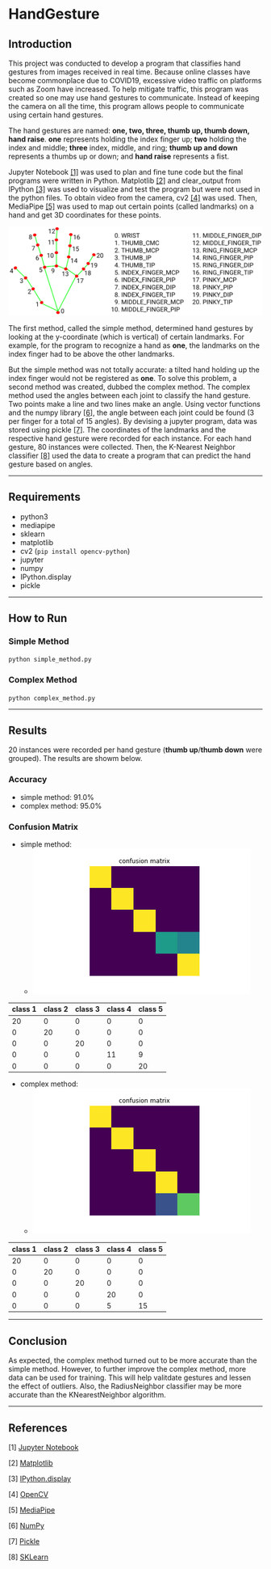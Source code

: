 # HandGesture

## Introduction

This project was conducted to develop a program that classifies hand gestures from images received in real time. Because online classes have become commonplace due to COVID19, excessive video traffic on platforms such as Zoom have increased. To help mitigate traffic, this program was created so one may use hand gestures to communicate. Instead of keeping the camera on all the time, this program allows people to communicate using certain hand gestures.

The hand gestures are named: **one, two, three, thumb up, thumb down, hand raise**. **one** represents holding the index finger up; **two** holding the index and middle; **three** index, middle, and ring; **thumb up and down** represents a thumbs up or down; and **hand raise** represents a fist.



Jupyter Notebook [[1]](#References) was used to plan and fine tune code but the final programs were written in Python. Matplotlib [[2]](#References) and clear_output from IPython [[3]](#References) was used to visualize and test the program but were not used in the python files. To obtain video from the camera, cv2 [[4]](#References) was used. Then, MediaPipe [[5]](#References) was used to map out certain points (called landmarks) on a hand and get 3D coordinates for these points. 

![simple_confusion](hand_landmarks.png)

The first method, called the simple method, determined hand gestures by looking at the y-coordinate (which is vertical) of certain landmarks. For example, for the program to recognize a hand as **one**, the landmarks on the index finger had to be above the other landmarks.

But the simple method was not totally accurate: a tilted hand holding up the index finger would not be registered as **one**. To solve this problem, a second method was created, dubbed the complex method. The complex method used the angles between each joint to classify the hand gesture. Two points make a line and two lines make an angle. Using vector functions and the numpy library [[6]](#References), the angle between each joint could be found (3 per finger for a total of 15 angles). By devising a jupyter program, data was stored using pickle [[7]](#References). The coordinates of the landmarks and the respective hand gesture were recorded for each instance. For each hand gesture, 80 instances were collected. Then, the K-Nearest Neighbor classifier [[8]](#References) used the data to create a program that can predict the hand gesture based on angles.

---

## Requirements

- python3
- mediapipe
- sklearn
- matplotlib
- cv2 (`pip install opencv-python`)
- jupyter
- numpy
- IPython.display
- pickle

---

## How to Run

### Simple Method

`python simple_method.py`

### Complex Method

`python complex_method.py`

---

## Results

20 instances were recorded per hand gesture (**thumb up**/**thumb down** were grouped). The results are showm below.

### Accuracy

- simple method: 91.0%
- complex method: 95.0%

### Confusion Matrix

- simple method:
  - ![simple_confusion](simple_confusion.png)

|class 1|class 2|class 3|class 4|class 5|
|-------|-------|-------|-------|-------|
|20     |0      |0      |0      |0      |
|0      |20     |0      |0      |0      |
|0      |0      |20     |0      |0      |
|0      |0      |0      |11     |9      |
|0      |0      |0      |0      |20     |

- complex method:
  - ![complex_confusion](complex_confusion.png)

|class 1|class 2|class 3|class 4|class 5|
|-------|-------|-------|-------|-------|
|20     |0      |0      |0      |0      |
|0      |20     |0      |0      |0      |
|0      |0      |20     |0      |0      |
|0      |0      |0      |20     |0      |
|0      |0      |0      |5      |15     |


---

## Conclusion

As expected, the complex method turned out to be more accurate than the simple method. However, to further improve the complex method, more data can be used for training. This will help valitdate gestures and lessen the effect of outliers. Also, the RadiusNeighbor classifier may be more accurate than the KNearestNeighbor algorithm.

---

## References

[1] [Jupyter Notebook](https://jupyter.org/)

[2] [Matplotlib](https://matplotlib.org/)

[3] [IPython.display](https://ipython.readthedocs.io/en/stable/api/generated/IPython.display.html)

[4] [OpenCV](https://opencv.org/)

[5] [MediaPipe](https://google.github.io/mediapipe/)

[6] [NumPy](https://numpy.org/)

[7] [Pickle](https://docs.python.org/3/library/pickle.html)

[8] [SKLearn](https://scikit-learn.org/stable/modules/neighbors.html)